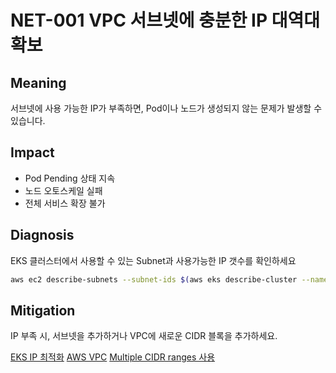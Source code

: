 # NET-001 VPC 서브넷에 충분한 IP 대역대 확보

## Meaning
서브넷에 사용 가능한 IP가 부족하면, Pod이나 노드가 생성되지 않는 문제가 발생할 수 있습니다.

## Impact
- Pod Pending 상태 지속
- 노드 오토스케일 실패
- 전체 서비스 확장 불가

## Diagnosis
EKS 클러스터에서 사용할 수 있는 Subnet과 사용가능한 IP 갯수를 확인하세요

```bash
aws ec2 describe-subnets --subnet-ids $(aws eks describe-cluster --name <CLUSTER_NAME> --query "cluster.resourcesVpcConfig.subnetIds" --output text) --query 'Subnets[*].{ID:SubnetId, CIDR:CidrBlock, AvailableIPs:AvailableIpAddressCount}' --output table
```

## Mitigation
IP 부족 시, 서브넷을 추가하거나 VPC에 새로운 CIDR 블록을 추가하세요.

[EKS IP 최적화](https://docs.aws.amazon.com/eks/latest/best-practices/ip-opt.html)
[AWS VPC](https://docs.aws.amazon.com/ko_kr/vpc/latest/userguide/vpc-ip-addressing.html)
[Multiple CIDR ranges 사용](https://repost.aws/knowledge-center/eks-multiple-cidr-ranges)

